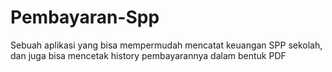 # Pembayaran-Spp

Sebuah aplikasi yang bisa mempermudah mencatat keuangan SPP sekolah, dan juga bisa mencetak history pembayarannya dalam bentuk PDF

